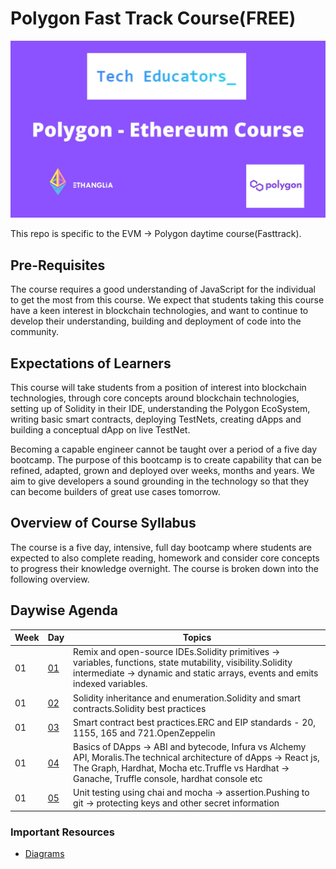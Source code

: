 # Polygon Fast Track Course(FREE)

![Hero Img](https://github.com/Web3-courses/EVM_Polygon_Daytime/blob/main/PolygonEthereum_Course.jpg)

This repo is specific to the EVM -> Polygon daytime course(Fasttrack). 

## Pre-Requisites

The course requires a good understanding of JavaScript for the individual to get the most from this course. We expect that students taking this course have a keen interest in blockchain technologies, and want to continue to develop their understanding, building and deployment of code into the community.

## Expectations of Learners

This course will take students from a position of interest into blockchain technologies, through core concepts around blockchain technologies, setting up of Solidity in their IDE, understanding the Polygon EcoSystem, writing basic smart contracts, deploying TestNets, creating dApps and building a conceptual dApp on live TestNet. 

Becoming a capable engineer cannot be taught over a period of a five day bootcamp. The purpose of this bootcamp is to create capability that can be refined, adapted, grown and deployed over weeks, months and years. We aim to give developers a sound grounding in the technology so that they can become builders of great use cases tomorrow.

## Overview of Course Syllabus

The course is a five day, intensive, full day bootcamp where students are expected to also complete reading, homework and consider core concepts to progress their knowledge overnight. The course is broken down into the following overview.

## Daywise Agenda


| Week | Day | Topics |
| --- | --- | --- |
| 01 | [01](https://github.com/Web3-courses/EVM_Polygon_Daytime/tree/main/Day_06) | Remix and open-source IDEs.Solidity primitives → variables, functions, state mutability, visibility.Solidity intermediate → dynamic and static arrays, events and emits indexed variables. | 
| 01 | [02](https://github.com/Web3-courses/EVM_Polygon_Daytime/tree/main/Day_07) | Solidity inheritance and enumeration.Solidity and smart contracts.Solidity best practices | 
| 01 | [03](https://github.com/Web3-courses/EVM_Polygon_Daytime/tree/main/Day_08) | Smart contract best practices.ERC and EIP standards - 20, 1155, 165 and 721.OpenZeppelin| 
| 01 | [04](https://github.com/Web3-courses/EVM_Polygon_Daytime/tree/main/Day_09) | Basics of DApps → ABI and bytecode, Infura vs Alchemy API, Moralis.The technical architecture of dApps → React js, The Graph, Hardhat, Mocha etc.Truffle vs Hardhat → Ganache, Truffle console, hardhat console etc | 
| 01 | [05](https://github.com/Web3-courses/EVM_Polygon_Daytime/tree/main/Day_10) | Unit testing using chai and mocha → assertion.Pushing to git → protecting keys and other secret information| 

### Important Resources

- [Diagrams](https://github.com/Web3-courses/Diagrams)




